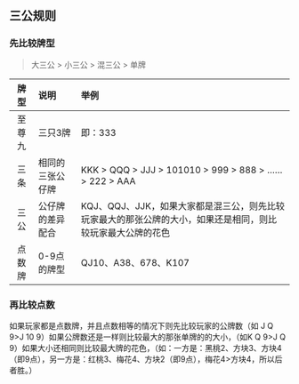 ## 三公规则

### 先比较牌型

> 大三公 > 小三公 > 混三公 > 单牌

|牌型|说明|举例|
|:--:|:--|:--|
|至尊九|三只3牌|即：333|
|三条|相同的三张公仔牌|KKK > QQQ > JJJ > 101010 > 999 > 888 > …… > 222 > AAA|
|三公|公仔牌的差异配合|KQJ、QQJ、JJK，如果大家都是混三公，则先比较玩家最大的那张公牌的大小，如果还是相同，则比较玩家最大公牌的花色|
|点数牌|0-9点的牌型|QJ10、A38、678、K107|


### 再比较点数

如果玩家都是点数牌，并且点数相等的情况下则先比较玩家的公牌数（如 J Q 9>J 10 9）如果公牌数还是一样则比较最大的那张单牌的的大小，（如K Q 9>J Q 9）如果大小还相同则比较最大牌的花色，（如：一方是：黑桃2、方块3、方块4（即9点），另一方是：红桃3、梅花4、方块2（即9点），梅花4>方块4，所以后者胜。）
